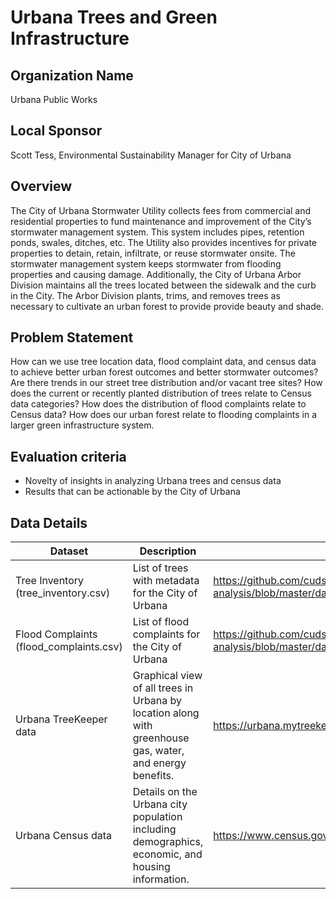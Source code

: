 # Urbana Trees and Green Infrastructure

## Organization Name
Urbana Public Works
 
## Local Sponsor
Scott Tess, Environmental Sustainability Manager for City of Urbana

## Overview
The City of Urbana Stormwater Utility collects fees from commercial and residential properties to fund maintenance and improvement of the City’s stormwater management system.  This system includes pipes, retention ponds, swales, ditches, etc.  The Utility also provides incentives for private properties to detain, retain, infiltrate, or reuse stormwater onsite.  The stormwater management system keeps stormwater from flooding properties and causing damage.  Additionally, the City of Urbana Arbor Division maintains all the trees located between the sidewalk and the curb in the City.  The Arbor Division plants, trims, and removes trees as necessary to cultivate an urban forest to provide provide beauty and shade.

## Problem Statement
How can we use tree location data, flood complaint data, and census data to achieve better urban forest outcomes and better stormwater outcomes?  Are there trends in our street tree distribution and/or vacant tree sites?  How does the current or recently planted distribution of trees relate to Census data categories?  How does the distribution of flood complaints relate to Census data?  How does our urban forest relate to flooding complaints in a larger green infrastructure system.

## Evaluation criteria
- Novelty of insights in analyzing Urbana trees and census data
- Results that can be actionable by the City of Urbana

## Data Details

| Dataset | Description | Link |
| --------- | ----------- | ---- |
| Tree Inventory (tree_inventory.csv) | List of trees with metadata for the City of Urbana | https://github.com/cudsug/urbana-trees-analysis/blob/master/data/tree_inventory.csv |
| Flood Complaints (flood_complaints.csv) | List of flood complaints for the City of Urbana | https://github.com/cudsug/urbana-trees-analysis/blob/master/data/flood_complaints.csv |
| Urbana TreeKeeper data | Graphical view of all trees in Urbana by location along with greenhouse gas, water, and energy benefits. | https://urbana.mytreekeeper.com/ |
| Urbana Census data | Details on the Urbana city population including demographics, economic, and housing information. | https://www.census.gov/quickfacts/fact/table/urbanacityillinois/PST045217 |
